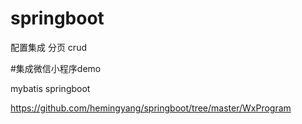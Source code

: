 # springboot

配置集成 分页
crud

#集成微信小程序demo 

mybatis springboot 

https://github.com/hemingyang/springboot/tree/master/WxProgram
